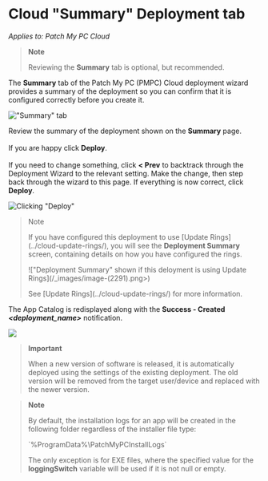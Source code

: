 # Cloud "Summary" Deployment tab

_Applies to: Patch My PC Cloud_

> **Note**
>
> Reviewing the **Summary** tab is optional, but recommended.

The **Summary** tab of the Patch My PC (PMPC) Cloud deployment wizard provides a summary of the deployment so you can confirm that it is configured correctly before you create it.

!["Summary" tab](../../../.gitbook/assets/image-\(2391\).png)

Review the summary of the deployment shown on the **Summary** page.\
\
If you are happy click **Deploy**.\
\
If you need to change something, click **< Prev** to backtrack through the Deployment Wizard to the relevant setting. Make the change, then step back through the wizard to this page. If everything is now correct, click **Deploy**.

![Clicking "Deploy"](../../../.gitbook/assets/image-\(2392\).png)

> Note
>
> If you have configured this deployment to use \[Update Rings]\(../cloud-update-rings/), you will see the **Deployment Summary** screen, containing details on how you have configured the rings.
>
> !\["Deployment Summary" shown if this deloyment is using Update Rings]\(/\_images/image-(2291).png>)
>
> See \[Update Rings]\(../cloud-update-rings/) for more information.

The App Catalog is redisplayed along with the **Success - Created&#x20;**_**\<deployment\_name>**_ notification.

![](../../../.gitbook/assets/image-\(2393\).png)

> **Important**
>
> When a new version of software is released, it is automatically deployed using the settings of the existing deployment. The old version will be removed from the target user/device and replaced with the newer version.

> **Note**
>
> By default, the installation logs for an app will be created in the following folder regardless of the installer file type:
>
> \`%ProgramData%\PatchMyPCInstallLogs\`
>
> The only exception is for EXE files, where the specified value for the **loggingSwitch** variable will be used if it is not null or empty.
